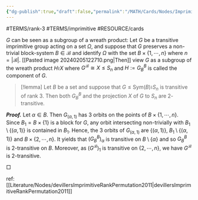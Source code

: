 ```yaml
---
{"dg-publish":true,"draft":false,"permalink":"/MATH/Cards/Nodes/Imprimitive Rank 3 Group is a Wreath Product of two 2-Transitive Groups/","dgPassFrontmatter":true}
---
```


#TERMS/rank-3 #TERMS/imprimitive #RESOURCE/cards 


<div class="transclusion internal-embed is-loaded"><div class="markdown-embed">



$G$ can be seen as a subgroup of a wreath product: Let $G$ be a transitive imprimitive group acting on a set $\Omega$, and suppose that $G$ preserves a non-trivial block-system $B\in\mathcal B$ and identify $\Omega$ with the set $B\times\{1,\cdots,n\}$ where $n=|\mathcal B|$. [[Pasted image 20240205122710.png|Then]] view $G$ as a subgroup of the wreath product $H\wr X$ where $G^\mathcal B\cong X\leq S_n$ and $H:=G_B^B$ is called the component of $G$. 

</div></div>


> [!lemma]
> Let $B$ be a set and suppose that $G\leqslant \mathrm{Sym}(B)\wr S_n$ is transitive of rank $3$. Then both $G_B^B$ and the projection $X$ of $G$ to $S_n$ are $2$-transitive.

**_Proof._**
Let $\alpha\in B$. Then $G_{(\alpha,1)}$ has $3$ orbits on the points of $B\times\{1,\cdots,n\}$. Since $B_1=B\times\{1\}$ is a block for $G$, any orbit intersecting non-trivially with $B_1\setminus\{(\alpha,1)\}$ is contained in $B_1$. Hence, the $3$ orbits of $G_{(\alpha,1)}$ are $\{(\alpha,1)\}$, $B_1\setminus\{(\alpha,1)\}$ and $B\times\{2,\cdots,n\}$. It yields that $(G_B^B)_\alpha$ is transitive on $B\setminus\{\alpha\}$ and so $G_B^B$ is $2$-transitive on $B$. Moreover, as $(G^{\mathcal B})_1$ is transitive on $\{2,\cdots,n\}$, we have $G^\mathcal B$ is $2$-transitive.
<p align="left">□</p>

ref: [[Literature/Nodes/devillersImprimitiveRankPermutation2011\|devillersImprimitiveRankPermutation2011]]